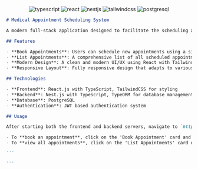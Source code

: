 <div align="center">
  <img src="https://img.shields.io/badge/-TypeScript-black?style=for-the-badge&logoColor=white&logo=typescript&color=3178C6" alt="typescript" />
  <img src="https://img.shields.io/badge/React-20232A?style=for-the-badge&logo=react&logoColor=61DAFB" alt="react"/>
  <img src="https://img.shields.io/badge/-NestJs-ea2845?style=for-the-badge&logo=nestjs&logoColor=white" alt="nestjs"/>
  <img src="https://img.shields.io/badge/Tailwind_CSS-38B2AC?style=for-the-badge&logo=tailwind-css&logoColor=white" alt="tailwindcss"/>
  <img src="https://img.shields.io/badge/PostgreSQL-316192?style=for-the-badge&logo=postgresql&logoColor=white" alt="postgresql"/>
</div>

````markdown
# Medical Appointment Scheduling System

A modern full-stack application designed to facilitate the scheduling and management of medical appointments.

## Features

- **Book Appointments**: Users can schedule new appointments using a simple form interface.
- **List Appointments**: A comprehensive list of all scheduled appointments is available and updated in real-time.
- **Modern Design**: A clean and modern UI/UX using React with TailwindCSS for styling.
- **Responsive Layout**: Fully responsive design that adapts to various screen sizes and devices.

## Technologies

- **Frontend**: React.js with TypeScript, TailwindCSS for styling
- **Backend**: Nest.js with TypeScript, TypeORM for database management
- **Database**: PostgreSQL
- **Authentication**: JWT based authentication system

## Usage

After starting both the frontend and backend servers, navigate to `http://localhost:3000` in your web browser to access the application.

- To **book an appointment**, click on the 'Book Appointment' card and fill out the form.
- To **view all appointments**, click on the 'List Appointments' card on the homepage.

```

```
````
